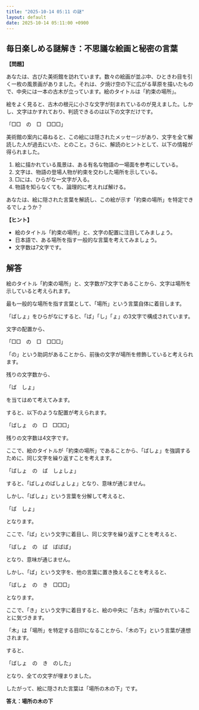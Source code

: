 ```yaml
---
title: "2025-10-14 05:11 の謎"
layout: default
date: 2025-10-14 05:11:00 +0900
---
```

## 毎日楽しめる謎解き：不思議な絵画と秘密の言葉

**【問題】**

あなたは、古びた美術館を訪れています。数々の絵画が並ぶ中、ひときわ目を引く一枚の風景画がありました。それは、夕焼け空の下に広がる草原を描いたもので、中央には一本の古木が立っています。絵のタイトルは「約束の場所」。

絵をよく見ると、古木の根元に小さな文字が刻まれているのが見えました。しかし、文字はかすれており、判読できるのは以下の文字だけです。

「□□　の　□　□□□」

美術館の案内に尋ねると、この絵には隠されたメッセージがあり、文字を全て解読した人が過去にいた、とのこと。さらに、解読のヒントとして、以下の情報が得られました。

1.  絵に描かれている風景は、ある有名な物語の一場面を参考にしている。
2.  文字は、物語の登場人物が約束を交わした場所を示している。
3.  □には、ひらがな一文字が入る。
4.  物語を知らなくても、論理的に考えれば解ける。

あなたは、絵に隠された言葉を解読し、この絵が示す「約束の場所」を特定できるでしょうか？

**【ヒント】**

*   絵のタイトル「約束の場所」と、文字の配置に注目してみましょう。
*   日本語で、ある場所を指す一般的な言葉を考えてみましょう。
*   文字数は7文字です。

## 解答

絵のタイトル「約束の場所」と、文字数が7文字であることから、文字は場所を示していると考えられます。

最も一般的な場所を指す言葉として、「場所」という言葉自体に着目します。

「ばしょ」をひらがなにすると、「ば」「し」「ょ」の3文字で構成されています。

文字の配置から、

「□□　の　□　□□□」

「の」という助詞があることから、前後の文字が場所を修飾していると考えられます。

残りの文字数から、

「ば　しょ」

を当てはめて考えてみます。

すると、以下のような配置が考えられます。

「ばしょ　の　□　□□□」

残りの文字数は4文字です。

ここで、絵のタイトルが「約束の場所」であることから、「ばしょ」を強調するために、同じ文字を繰り返すことを考えます。

「ばしょ　の　ば　しょしょ」

すると、「ばしょのばしょしょ」となり、意味が通じません。

しかし、「ばしょ」という言葉を分解して考えると、

「ば　しょ」

となります。

ここで、「ば」という文字に着目し、同じ文字を繰り返すことを考えると、

「ばしょ　の　ば　ばばば」

となり、意味が通じません。

しかし、「ば」という文字を、他の言葉に置き換えることを考えると、

「ばしょ　の　き　□□□」

となります。

ここで、「き」という文字に着目すると、絵の中央に「古木」が描かれていることに気づきます。

「木」は「場所」を特定する目印になることから、「木の下」という言葉が連想されます。

すると、

「ばしょ　の　き　のした」

となり、全ての文字が埋まりました。

したがって、絵に隠された言葉は「場所の木の下」です。

**答え：場所の木の下**
